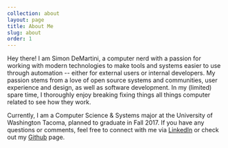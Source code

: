 ```yaml
---
collection: about
layout: page
title: About Me
slug: about
order: 1
---
```


Hey there! I am Simon DeMartini, a computer nerd with a passion for working with modern technologies to make tools and systems easier to use through automation -- either for external users or internal developers. My passion stems from a love of open source systems and communities, user experience and design, as well as software development. In my (limited) spare time, I thoroughly enjoy breaking fixing things all things computer related to see how they work.

Currently, I am a Computer Science & Systems major at the University of Washington Tacoma, planned to graduate in Fall 2017.  If you have any questions or comments, feel free to connect with me via [LinkedIn](https://www.linkedin.com/in/simondemartini) or check out my [Github](https://github.com/simondemartini) page.
